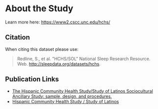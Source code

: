 # About the Study

Learn more here: https://www2.cscc.unc.edu/hchs/

## Citation

When citing this dataset please use:

> Redline, S., et al. "HCHS/SOL" National Sleep Research Resource. Web. http://sleepdata.org/datasets/hchs.

## Publication Links

- [The Hispanic Community Health Study/Study of Latinos Sociocultural Ancillary Study: sample, design, and procedures.](http://www.ncbi.nlm.nih.gov/pubmed/24620452)
- [Hispanic Community Health Study / Study of Latinos](https://www2.cscc.unc.edu/hchs/)
